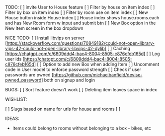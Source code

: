 TODO:
[ ] invite User to House feature
[ ] Filter by house on item index
[ ] Filter by box on item index
[ ] Filter by room use on item index
[ ] New House button inside House index
[ ] House index shows house.rooms.each and has New Room form w input and submit btn
[ ] New Box option in the New Item screen in the box dropdown

NICE TODO:
[ ] Install libvips on server [https://stackoverflow.com/questions/70849182/could-not-open-library-vips-42-could-not-open-library-libvips-42-dylib]
[ ] Caching [https://chatgpt.com/c/6809ddd4-bac4-8004-8505-c876cfeb165d]
[ ] Log user ids [https://chatgpt.com/c/6809ddd4-bac4-8004-8505-c876cfeb165d]
[ ] Option to add new Box when adding Item
[ ] Uncomment code in User model to enforce password strength
[ ] Check if user passwords are pwned [https://github.com/michaelbanfield/devise-pwned_password] both on signup and login

BUGS:
[ ] Sort feature doesn't work
[ ] Deleting item leaves space in index

WISHLIST:

[ ] Slugs based on name for urls for house and rooms
[ ]

IDEAS:

- Items could belong to rooms without belonging to a box - bikes, etc
